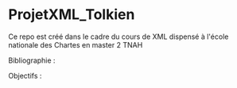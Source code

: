 # ProjetXML_Tolkien
Ce repo est créé dans le cadre du cours de XML dispensé à l'école nationale des Chartes en master 2 TNAH

Bibliographie :

Objectifs :

